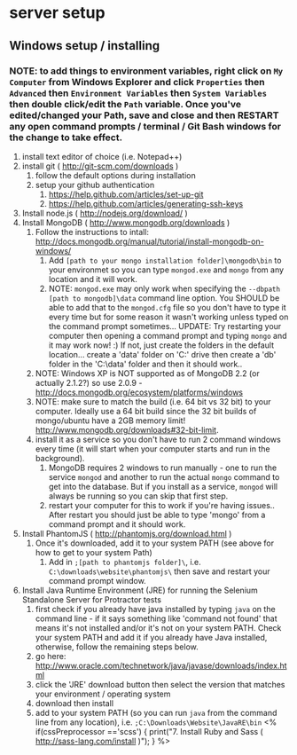 # server setup

## Windows setup / installing
### NOTE: to add things to environment variables, right click on `My Computer` from Windows Explorer and click `Properties` then `Advanced` then `Environment Variables` then `System Variables` then double click/edit the `Path` variable. Once you've edited/changed your Path, save and close and then RESTART any open command prompts / terminal / Git Bash windows for the change to take effect.

1. install text editor of choice (i.e. Notepad++)
2. install git ( http://git-scm.com/downloads )
	1. follow the default options during installation
	2. setup your github authentication
		1. https://help.github.com/articles/set-up-git
		2. https://help.github.com/articles/generating-ssh-keys
3. Install node.js ( http://nodejs.org/download/ )
4. Install MongoDB ( http://www.mongodb.org/downloads )
	1. Follow the instructions to intall: http://docs.mongodb.org/manual/tutorial/install-mongodb-on-windows/
		1. Add `[path to your mongo installation folder]\mongodb\bin` to your environmet so you can type `mongod.exe` and `mongo` from any location and it will work.
		2. NOTE: `mongod.exe` may only work when specifying the `--dbpath [path to mongodb]\data` command line option. You SHOULD be able to add that to the `mongod.cfg` file so you don't have to type it every time but for some reason it wasn't working unless typed on the command prompt sometimes... UPDATE: Try restarting your computer then opening a command prompt and typing `mongo` and it may work now! :) If not, just create the folders in the default location... create a 'data' folder on 'C:' drive then create a 'db' folder in the 'C:\data' folder and then it should work..
	2. NOTE: Windows XP is NOT supported as of MongoDB 2.2 (or actually 2.1.2?) so use 2.0.9 - http://docs.mongodb.org/ecosystem/platforms/windows
	3. NOTE: make sure to match the build (i.e. 64 bit vs 32 bit) to your computer. Ideally use a 64 bit build since the 32 bit builds of mongo/ubuntu have a 2GB memory limit! http://www.mongodb.org/downloads#32-bit-limit.
	4. install it as a service so you don't have to run 2 command windows every time (it will start when your computer starts and run in the background).
		1. MongoDB requires 2 windows to run manually - one to run the service `mongod` and another to run the actual `mongo` command to get into the database. But if you install as a service, `mongod` will always be running so you can skip that first step.
		2. restart your computer for this to work if you're having issues.. After restart you should just be able to type 'mongo' from a command prompt and it should work.
5. Install PhantomJS ( http://phantomjs.org/download.html )
	1. Once it's downloaded, add it to your system PATH (see above for how to get to your system Path)
		1. Add in `;[path to phantomjs folder]\`, i.e. `C:\downloads\website\phantomjs\` then save and restart your command prompt window.
6. Install Java Runtime Environment (JRE) for running the Selenium Standalone Server for Protractor tests
	1. first check if you already have java installed by typing `java` on the command line - if it says something like 'command not found' that means it's not installed and/or it's not on your system PATH. Check your system PATH and add it if you already have Java installed, otherwise, follow the remaining steps below.
	2. go here: http://www.oracle.com/technetwork/java/javase/downloads/index.html
	3. click the 'JRE' download button then select the version that matches your environment / operating system
	4. download then install
	5. add to your system PATH (so you can run `java` from the command line from any location), i.e. `;C:\Downloads\Website\JavaRE\bin`
<%
if(cssPreprocessor =='scss') {
print("7. Install Ruby and Sass ( http://sass-lang.com/install )");
}
%>
	